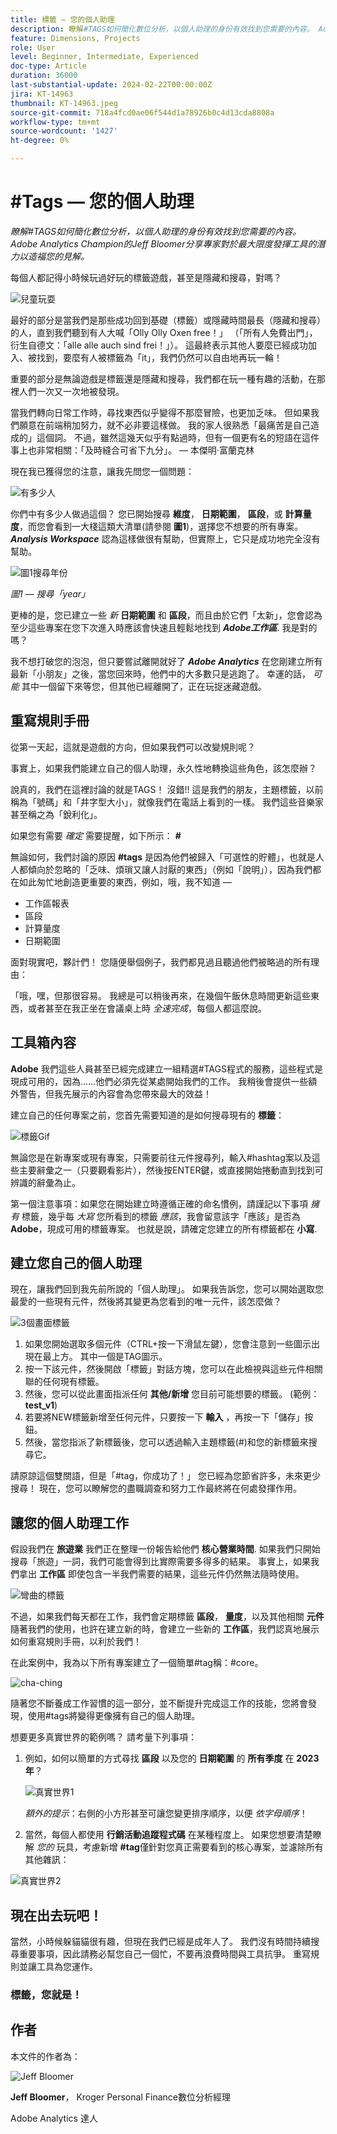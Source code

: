 ```yaml
---
title: 標籤 — 您的個人助理
description: 瞭解#TAGS如何簡化數位分析，以個人助理的身份有效找到您需要的內容。 Adobe Analytics Champion的Jeff Bloomer分享專家對於最大限度發揮工具的潛力以造福您的見解。
feature: Dimensions, Projects
role: User
level: Beginner, Intermediate, Experienced
doc-type: Article
duration: 36000
last-substantial-update: 2024-02-22T00:00:00Z
jira: KT-14963
thumbnail: KT-14963.jpeg
source-git-commit: 718a4fcd0ae06f544d1a78926b0c4d13cda8808a
workflow-type: tm+mt
source-wordcount: '1427'
ht-degree: 0%

---
```



# #Tags — 您的個人助理

_瞭解#TAGS如何簡化數位分析，以個人助理的身份有效找到您需要的內容。 Adobe Analytics Champion的Jeff Bloomer分享專家對於最大限度發揮工具的潛力以造福您的見解。_

每個人都記得小時候玩過好玩的標籤遊戲，甚至是隱藏和搜尋，對嗎？

![兒童玩耍](assets/kids-playing2.jpeg)

最好的部分是當我們是那些成功回到基礎（標籤）或隱藏時間最長（隱藏和搜尋）的人，直到我們聽到有人大喊「Olly Olly Oxen free！」 （「所有人免費出門」，衍生自德文：「alle alle auch sind frei！」）。  這最終表示其他人要麼已經成功加入、被找到，要麼有人被標籤為「it」，我們仍然可以自由地再玩一輪！

重要的部分是無論遊戲是標籤還是隱藏和搜尋，我們都在玩一種有趣的活動，在那裡人們一次又一次地被發現。

當我們轉向日常工作時，尋找東西似乎變得不那麼冒險，也更加乏味。 但如果我們願意在前端稍加努力，就不必非要這樣做。  我的家人很熟悉「最痛苦是自己造成的」這個詞。 不過，雖然這幾天似乎有點過時，但有一個更有名的短語在這件事上也非常相關：「及時縫合可省下九分」。  — 本傑明·富蘭克林

現在我已獲得您的注意，讓我先問您一個問題：


![有多少人](assets/how-many-of-you.jpg)

你們中有多少人做過這個？  您已開始搜尋 **維度**， **日期範圍**， **區段**，或 **計算量度**，而您會看到一大棧這類大清單(請參閱 **圖1**)，選擇您不想要的所有專案。  ***Analysis Workspace*** 認為這樣做很有幫助，但實際上，它只是成功地完全沒有幫助。

![圖1搜尋年份](assets/tags-example-year.jpg)

*圖1 — 搜尋「year」*

更棒的是，您已建立一些 *新* **日期範圍** 和 **區段**，而且由於它們「太新」，您會認為至少這些專案在您下次進入時應該會快速且輕鬆地找到 ***Adobe工作區***. 我是對的嗎？

我不想打破您的泡泡，但只要嘗試離開就好了 ***Adobe Analytics*** 在您剛建立所有最新「小朋友」之後，當您回來時，他們中的大多數只是逃跑了。  幸運的話， *可能* 其中一個留下來等您，但其他已經離開了，正在玩捉迷藏遊戲。

## 重寫規則手冊

從第一天起，這就是遊戲的方向，但如果我們可以改變規則呢？

事實上，如果我們能建立自己的個人助理，永久性地轉換這些角色，該怎麼辦？

說真的，我們在這裡討論的就是TAGS！  沒錯!!  這是我們的朋友，主題標籤，以前稱為「號碼」和「井字型大小」，就像我們在電話上看到的一樣。  我們這些音樂家甚至稱之為「銳利化」。

如果您有需要 *確定* 需要提醒，如下所示： **#**

無論如何，我們討論的原因 **#tags** 是因為他們被歸入「可選性的貯體」，也就是人人都傾向於忽略的「乏味、煩瑣又讓人討厭的東西」（例如「說明」），因為我們都在如此匆忙地創造更重要的東西，例如，哦，我不知道 — 

- 工作區報表
- 區段
- 計算量度
- 日期範圍

面對現實吧，夥計們！  您隨便舉個例子，我們都見過且聽過他們被略過的所有理由：

「哦，嘿，但那很容易。  我總是可以稍後再來，在幾個午飯休息時間更新這些東西，或者甚至在我正坐在會議桌上時 *全速完成*，每個人都這麼說。

## 工具箱內容

**Adobe** 我們這些人員甚至已經完成建立一組精選#TAGS程式的服務，這些程式是現成可用的，因為……他們必須先從某處開始我們的工作。  我稍後會提供一些額外警告，但我先展示的內容會為您帶來最大的效益！

建立自己的任何專案之前，您首先需要知道的是如何搜尋現有的 **標籤**：

![標籤Gif](assets/tags-gif.gif)

無論您是在新專案或現有專案，只需要前往元件搜尋列，輸入#hashtag案以及這些主要辭彙之一（只要觀看影片），然後按ENTER鍵，或直接開始捲動直到找到可辨識的辭彙為止。

第一個注意事項：如果您在開始建立時遵循正確的命名慣例，請謹記以下事項 *擁有* 標籤，幾乎每 *大寫* 您所看到的標籤 *應該*，我會留意該字「應該」是否為 **Adobe**，現成可用的標籤專案。  也就是說，請確定您建立的所有標籤都在 **小寫**.

## 建立您自己的個人助理

現在，讓我們回到我先前所說的「個人助理」。  如果我告訴您，您可以開始選取您最愛的一些現有元件，然後將其變更為您看到的唯一元件，該怎麼做？

![3個畫面標籤](assets/3-screens-tags.jpg)


1. 如果您開始選取多個元件（CTRL+按一下滑鼠左鍵），您會注意到一些圖示出現在最上方。  其中一個是TAG圖示。
1. 按一下該元件，然後開啟「標籤」對話方塊，您可以在此檢視與這些元件相關聯的任何現有標籤。
1. 然後，您可以從此畫面指派任何 **其他/新增** 您目前可能想要的標籤。  (範例： **test\_v1**)
1. 若要將NEW標籤新增至任何元件，只要按一下 **輸入** ，再按一下「儲存」按鈕。
1. 然後，當您指派了新標籤後，您可以透過輸入主題標籤(#)和您的新標籤來搜尋它。

請原諒這個雙關語，但是「#tag，你成功了！」  您已經為您節省許多，未來更少搜尋！  現在，您可以瞭解您的盡職調查和努力工作最終將在何處發揮作用。

## 讓您的個人助理工作

假設我們在 **旅遊業** 我們正在整理一份報告給他們 **核心營業時間**.  如果我們只開始搜尋「旅遊」一詞，我們可能會得到比實際需要多得多的結果。  事實上，如果我們拿出 **工作區** 即使包含一半我們需要的結果，這些元件仍然無法隨時使用。

![彎曲的標籤](assets/tags-example-travel.jpg)

不過，如果我們每天都在工作，我們會定期標籤 **區段**， **量度**，以及其他相關 **元件** 隨著我們的使用，也許在建立新的時，會建立一些新的 **工作區**，我們認真地展示如何重寫規則手冊，以利於我們！

在此案例中，我為以下所有專案建立了一個簡單#tag稱：#core。

![cha-ching](assets/cha-ching.png)

隨著您不斷養成工作習慣的這一部分，並不斷提升完成這工作的技能，您將會發現，使用#tags將變得更像擁有自己的個人助理。

想要更多真實世界的範例嗎？ 請考量下列事項：

1. 例如，如何以簡單的方式尋找 **區段** 以及您的 **日期範圍** 的 **所有季度** 在 **2023年**？

   ![真實世界1](assets/real-world-1.png)

   *額外的提示*：右側的小方形甚至可讓您變更排序順序，以便 *依字母順序*！


1. 當然，每個人都使用 **行銷活動追蹤程式碼** 在某種程度上。  如果您想要清楚瞭解 *您的* 玩具，考慮新增 **#tag**&#x200B;僅針對您真正需要看到的核心專案，並濾除所有其他雜訊：

![真實世界2](assets/real-world-2.png)

## 現在出去玩吧！

當然，小時候躲貓貓很有趣，但現在我們已經是成年人了。  我們沒有時間持續搜尋重要事項，因此請務必幫您自己一個忙，不要再浪費時間與工具抗爭。  重寫規則並讓工具為您運作。

### 標籤，您就是！


## 作者

本文件的作者為：

![Jeff Bloomer](assets/jeff-bloomer.png)

**Jeff Bloomer**， Kroger Personal Finance數位分析經理

Adobe Analytics 達人







